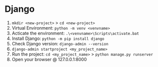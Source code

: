 # Django

1. `mkdir <new-project>` > `cd <new-project>`
2. Virtual Environment: `python -m venv <venvname>`
3. Acticate the environment: `.\<venvname>\Scripts\activate.bat`
4. Install Django: `python -m pip install django`
5. Check Django version: `django-admin --version`
6. `django-admin startproject <my_project_name>`
7. Run the project: `cd <my_project_name>` > `python manage.py runserver`
8. Open your browser @ 127.0.0.1:8000
